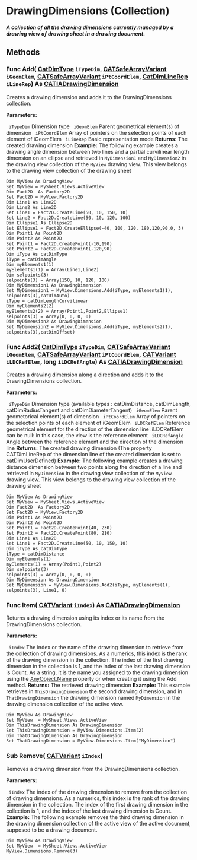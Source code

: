 # DrawingDimensions (Collection)

**_A collection of all the drawing dimensions currently managed by a drawing view of drawing sheet in a drawing document._**

## Methods

### Func **Add**( [CatDimType](../DraftingInterfaces/enum_CatDimType_21068.md)  `iTypeDim`,  [CATSafeArrayVariant](../System/typedef_CATSafeArrayVariant_73843.md)  `iGeomElem`,  [CATSafeArrayVariant](../System/typedef_CATSafeArrayVariant_73843.md)  `iPtCoordElem`,  [CatDimLineRep](../DraftingInterfaces/enum_CatDimLineRep_34241.md)  `iLineRep`) As [CATIADrawingDimension](../DraftingInterfaces/interface_DrawingDimension_55138.md)

Creates a drawing dimension and adds it to the DrawingDimensions collection.

**Parameters:**

` iTypeDim`      Dimension type
` iGeomElem`      Parent geometrical element(s) of dimension
` iPtCoordElem`      Array of pointers on the selection points of each element of iGeomElem
` iLineRep`      Basic representation mode
**Returns:**      The created drawing dimension  **Example:**      The following example creates a drawing angle dimension between two lines and a partial curvilinear length dimension on an ellipse and retrieved in `MyDimension1` and `MyDimension2` in the drawing view collection of the `MyView` drawing view. This view belongs to the drawing view collection of the drawing sheet

```VBScript
Dim MyView As DrawingView
Set MyView = MySheet.Views.ActiveView
Dim Fact2D  As Factory2D
Set Fact2D = MyView.Factory2D
Dim Line1 As Line2D
Dim Line2 As Line2D
Set Line1 = Fact2D.CreateLine(50, 10, 150, 10)
Set Line2 = Fact2D.CreateLine(50, 10, 120, 100)
Dim Ellipse1 As Ellipse2D
Set Ellipse1 = Fact2D.CreateEllipse(-40, 100, 120, 180,120,90,0, 3)
Dim Point1 As Point2D
Dim Point2 As Point2D
Set Point1 = Fact2D.CreatePoint(-10,190)
Set Point2 = Fact2D.CreatePoint(-120,90)
Dim iType As catDimType
iType = catDimAngle
Dim myElements1(1)
myElements1(1) = Array(Line1,Line2)
Dim selpoints(3)
selpoints(3) = Array(150, 10, 120, 100)
Dim MyDimension1 As DrawingDimension
Set MyDimension1 = MyView.Dimensions.Add(iType, myElements1(1), selpoints(3),catDimAuto)
iType = catDimLengthCurvilinear
Dim myElements2(2)
myElements2(2) = Array(Point1,Point2,Ellipse1)
selpoints(3) = Array(0, 0, 0, 0)
Dim MyDimension2 As DrawingDimension
Set MyDimension2 = MyView.Dimensions.Add(iType, myElements2(1), selpoints(3),catDimOffset)

```

### Func **Add2**( [CatDimType](../DraftingInterfaces/enum_CatDimType_21068.md)  `iTypeDim`,  [CATSafeArrayVariant](../System/typedef_CATSafeArrayVariant_73843.md)  `iGeomElem`,  [CATSafeArrayVariant](../System/typedef_CATSafeArrayVariant_73843.md)  `iPtCoordElem`,  [CATVariant](../System/typedef_CATVariant_20656.md)  `iLDCRefElem`,  long  `iLDCRefAngle`) As [CATIADrawingDimension](../DraftingInterfaces/interface_DrawingDimension_55138.md)

Creates a drawing dimension along a direction and adds it to the DrawingDimensions collection.

**Parameters:**

` iTypeDim`      Dimension type (available types : catDimDistance, catDimLength, catDimRadiusTangent and catDimDiameterTangent)
` iGeomElem`      Parent geometorical element(s) of dimension
` iPtCoordElem`      Array of pointers on the selection points of each element of iGeomElem
` iLDCRefElem`      Reference geometrical element for the direction of the dimension line .iLDCRefElem can be null: in this case, the view is the reference element
` iLDCRefAngle`      Angle between the reference element and the direction of the dimension line
**Returns:**      The created drawing dimension (The property CATDimLineRep of the dimension line of the created dimension is set to catDimUserDefined)  **Example:**      The following example creates a drawing distance dimension between two points along the direction of a line and retrieved in `MyDimension` in the drawing view collection of the `MyView` drawing view. This view belongs to the drawing view collection of the drawing sheet

```VBScript
Dim MyView As DrawingView
Set MyView = MySheet.Views.ActiveView
Dim Fact2D  As Factory2D
Set Fact2D = MyView.Factory2D
Dim Point1 As Point2D
Dim Point2 As Point2D
Set Point1 = Fact2D.CreatePoint(40, 230)
Set Point2 = Fact2D.CreatePoint(80, 210)
Dim Line1 As Line2D
Set Line1 = Fact2D.CreateLine(50, 10, 150, 10)
Dim iType As catDimType
iType = catDimDistance
Dim myElements(1)
myElements(1) = Array(Point1,Point2)
Dim selpoints(3)
selpoints(3) = Array(0, 0, 0, 0)
Dim MyDimension As DrawingDimension
Set MyDimension = MyView.Dimensions.Add2(iType, myElements(1), selpoints(3), Line1, 0)

```

### Func **Item**( [CATVariant](../System/typedef_CATVariant_20656.md)  `iIndex`) As [CATIADrawingDimension](../DraftingInterfaces/interface_DrawingDimension_55138.md)

Returns a drawing dimension using its index or its name from the DrawingDimensions collection.

**Parameters:**

` iIndex`      The index or the name of the drawing dimension to retrieve from the collection of drawing dimensions. As a numerics, this index is the rank of the drawing dimension in the collection. The index of the first drawing dimension in the collection is 1, and the index of the last drawing dimension is Count. As a string, it is the name you assigned to the drawing dimension using the
[AnyObject.Name](../System/interface_AnyObject_17321.htm#Name) property or when creating it using the Add method.  **Returns:**      The retrieved drawing dimension  **Example:**      This example retrieves in `ThisDrawingDimension` the second drawing dimension, and in `ThatDrawingDimension` the drawing dimension named `MyDimension` in the drawing dimension collection of the active view.

```VBScript
Dim MyView As DrawingView
Set MyView  = MySheet.Views.ActiveView
Dim ThisDrawingDimension As DrawingDimension
Set ThisDrawingDimension = MyView.Dimensions.Item(2)
Dim ThatDrawingDimension As DrawingDimension
Set ThatDrawingDimension = MyView.Dimensions.Item("MyDimension")

```

### Sub **Remove**( [CATVariant](../System/typedef_CATVariant_20656.md)  `iIndex`)

Removes a drawing dimension from the DrawingDimensions collection.

**Parameters:**

` iIndex`      The index of the drawing dimension to remove from the collection of drawing dimensions. As a numerics, this index is the rank of the drawing dimension in the collection. The index of the first drawing dimension in the collection is 1, and the index of the last drawing dimension is Count.  **Example:**      The following example removes the third drawing dimension in the drawing dimension collection of the active view of the active document, supposed to be a drawing document.

```VBScript
Dim MyView As DrawingView
Set MyView  = MySheet.Views.ActiveView
MyView.Dimensions.Remove(3)

```